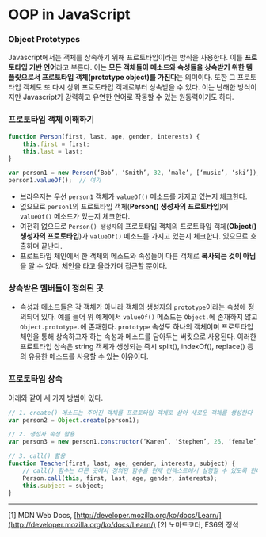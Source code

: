 # OOP in JavaScript

### Object Prototypes

Javascript에서는 객체를 상속하기 위해 프로토타입이라는 방식을 사용한다. 이를 **프로토타입 기반 언어**라고 부른다. 이는 **모든 객체들이 메소드와 속성들을 상속받기 위한 템플릿으로서 프로토타입 객체(prototype object)를 가진다**는 의미이다. 또한 그 프로토타입 객체도 또 다시 상위 프로토타입 객체로부터 상속받을 수 있다. 이는 난해한 방식이지만 Javascript가 강력하고 유연한 언어로 작동할 수 있는 원동력이기도 하다.

### 프로토타입 객체 이해하기

```jsx
function Person(first, last, age, gender, interests) {
	this.first = first;
	this.last = last;
}

var person1 = new Person(‘Bob’, ‘Smith’, 32, ‘male’, [‘music’, ‘ski’]);
person1.valueOf();	// 여기
```

- 브라우저는 우선 `person1` 객체가 `valueOf()` 메소드를 가지고 있는지 체크한다.
- 없으므로 `person1`의 프로토타입 객체(**Person() 생성자의 프로토타입**)에 `valueOf()` 메소드가 있는지 체크한다.
- 여전히 없으므로 `Person() 생성자`의 프로토타입 객체의 프로토타입 객체(**Object() 생성자의 프로토타입**)가 `valueOf()` 메소드를 가지고 있는지 체크한다. 있으므로 호출하며 끝난다.
- 프로토타입 체인에서 한 객체의 메소드와 속성들이 다른 객체로 **복사되는 것이 아님**을 알 수 있다. 체인을 타고 올라가며 접근할 뿐이다.

### 상속받은 멤버들이 정의된 곳

- 속성과 메소드들은 각 객체가 아니라 객체의 생성자의 `prototype`이라는 속성에 정의되어 있다. 예를 들어 위 예제에서 `valueOf()` 메소드는 `Object.`에 존재하지 않고 `Object.prototype.`에 존재한다. `prototype` 속성도 하나의 객체이며 프로토타입 체인을 통해 상속하고자 하는 속성과 메소드를 담아두는 버킷으로 사용된다. 이러한 프로토타입 상속은 string 객체가 생성되는 즉시 split(), indexOf(), replace() 등의 유용한 메소드를 사용할 수 있는 이유이다.

### 프로토타입 상속

아래와 같이 세 가지 방법이 있다.

```jsx
// 1. create() 메소드는 주어진 객체를 프로토타입 객체로 삼아 새로운 객체를 생성한다
var person2 = Object.create(person1);

// 2. 생성자 속성 활용
var person3 = new person1.constructor(‘Karen’, ‘Stephen’, 26, ‘female’, []);

// 3. call() 활용
function Teacher(first, last, age, gender, interests, subject) {
	// call() 함수는 다른 곳에서 정의된 함수를 현재 컨텍스트에서 실행할 수 있도록 한다
	Person.call(this, first, last, age, gender, interests);
	this.subject = subject;
}
```

---

[1] MDN Web Docs, [http://developer.mozilla.org/ko/docs/Learn/](http://developer.mozilla.org/ko/docs/Learn/)
[2] 노마드코더, ES6의 정석
